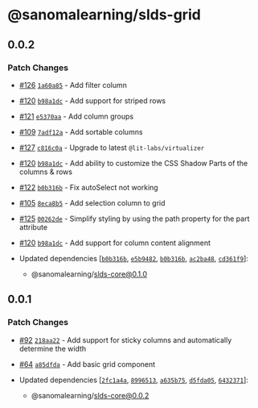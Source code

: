 # @sanomalearning/slds-grid

## 0.0.2

### Patch Changes

- [#126](https://github.com/sanomalearning/design-system/pull/126) [`1a60a85`](https://github.com/sanomalearning/design-system/commit/1a60a85439787511d3b80beffd99c5a3c6505510) - Add filter column

- [#120](https://github.com/sanomalearning/design-system/pull/120) [`b98a1dc`](https://github.com/sanomalearning/design-system/commit/b98a1dcc01daca4139084f014d4e7cf1b7b9360f) - Add support for striped rows

- [#121](https://github.com/sanomalearning/design-system/pull/121) [`e5370aa`](https://github.com/sanomalearning/design-system/commit/e5370aad42911e8e669c1f53b8f059e09c92acfb) - Add column groups

- [#109](https://github.com/sanomalearning/design-system/pull/109) [`7adf12a`](https://github.com/sanomalearning/design-system/commit/7adf12ad5e0eebe0e7d3b8bc3dabf15ed992b759) - Add sortable columns

- [#127](https://github.com/sanomalearning/design-system/pull/127) [`c816c0a`](https://github.com/sanomalearning/design-system/commit/c816c0ad12707c8361d82d24fba8640eb4608671) - Upgrade to latest `@lit-labs/virtualizer`

- [#120](https://github.com/sanomalearning/design-system/pull/120) [`b98a1dc`](https://github.com/sanomalearning/design-system/commit/b98a1dcc01daca4139084f014d4e7cf1b7b9360f) - Add ability to customize the CSS Shadow Parts of the columns & rows

- [#122](https://github.com/sanomalearning/design-system/pull/122) [`b0b316b`](https://github.com/sanomalearning/design-system/commit/b0b316b9bac800908e9cd88876b850cec39233d1) - Fix autoSelect not working

- [#105](https://github.com/sanomalearning/design-system/pull/105) [`8eca8b5`](https://github.com/sanomalearning/design-system/commit/8eca8b58b9e64ec222299f0a748e4f651775c305) - Add selection column to grid

- [#125](https://github.com/sanomalearning/design-system/pull/125) [`00262de`](https://github.com/sanomalearning/design-system/commit/00262de29be9afa6b035f37bc5535767267b0a6d) - Simplify styling by using the path property for the part attribute

- [#120](https://github.com/sanomalearning/design-system/pull/120) [`b98a1dc`](https://github.com/sanomalearning/design-system/commit/b98a1dcc01daca4139084f014d4e7cf1b7b9360f) - Add support for column content alignment

- Updated dependencies [[`b0b316b`](https://github.com/sanomalearning/design-system/commit/b0b316b9bac800908e9cd88876b850cec39233d1), [`e5b9482`](https://github.com/sanomalearning/design-system/commit/e5b9482896369b2c7ddecd2320f359231b53fb36), [`b0b316b`](https://github.com/sanomalearning/design-system/commit/b0b316b9bac800908e9cd88876b850cec39233d1), [`ac2ba48`](https://github.com/sanomalearning/design-system/commit/ac2ba48b404a9d1e2576b9a97d323feec3176738), [`cd361f9`](https://github.com/sanomalearning/design-system/commit/cd361f9046127d0004064abdaa56dbd0d231d281)]:
  - @sanomalearning/slds-core@0.1.0

## 0.0.1

### Patch Changes

- [#92](https://github.com/sanomalearning/design-system/pull/92) [`218aa22`](https://github.com/sanomalearning/design-system/commit/218aa22061b43435461e5df4fb29e2f5455cbb37) - Add support for sticky columns and automatically determine the width

- [#64](https://github.com/sanomalearning/design-system/pull/64) [`a85dfda`](https://github.com/sanomalearning/design-system/commit/a85dfdafd5fee4b2f73ba1553b31feadcefe67c3) - Add basic grid component

- Updated dependencies [[`2fc1a4a`](https://github.com/sanomalearning/design-system/commit/2fc1a4a00c5e8b757e421c04ac3455450b056852), [`8996513`](https://github.com/sanomalearning/design-system/commit/89965133dd2f0249d54aa07ba3b631a62fce0d09), [`a635b75`](https://github.com/sanomalearning/design-system/commit/a635b75e59910aa53dd7f0f133dc0923673be9d7), [`d5fda05`](https://github.com/sanomalearning/design-system/commit/d5fda0502beaf38f7061d9038d64863c255eb676), [`6432371`](https://github.com/sanomalearning/design-system/commit/6432371332def804632d839191bed66c16be9a60)]:
  - @sanomalearning/slds-core@0.0.2

